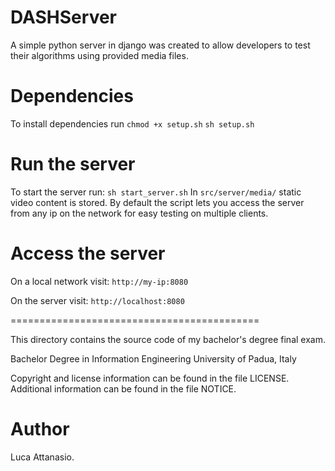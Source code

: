 # DASHServer
A simple python server in django was created to allow developers to test their algorithms using provided media files.

# Dependencies

To install dependencies run
```chmod +x setup.sh```
```sh setup.sh```

# Run the server
To start the server run:
```sh start_server.sh```
In ```src/server/media/``` static video content is stored.
By default the script lets you access the server from any ip on the network for easy testing on multiple clients.

# Access the server
On a local network visit:
```http://my-ip:8080```

On the server visit:
```http://localhost:8080```

===========================================

This directory contains the source code of my bachelor's degree final exam.

Bachelor Degree in Information Engineering
University of Padua, Italy

Copyright and license information can be found in the file LICENSE. 
Additional information can be found in the file NOTICE.

# Author
Luca Attanasio.
